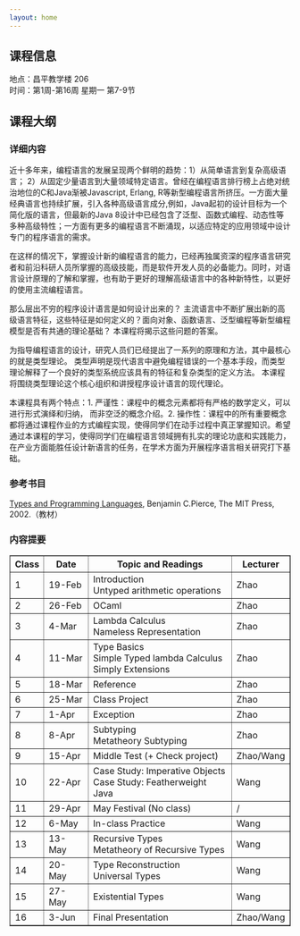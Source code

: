 ```yaml
---
layout: home
---
```


## 课程信息

地点：昌平教学楼 206<br>
时间：第1周-第16周 星期一 第7-9节

## 课程大纲

<!-- ### 课程简介

新兴的程序设计语言层出不穷，这些语言是如何设计出来的？主流语言中不断扩展出新的高级语言特征，这些特征是如何定义的？面向对象、函数语言、泛型编程等新型编程模型是否有共通的理论基础？本课程将揭示这些问题的答案。

类型理论是指导编程语言的设计的一系列原理和方法的核心。 类型声明是现代语言避免编程错误的一个基本手段，而类型理论阐释了一个良好的类型系统应该具有的特征和复杂类型的定义方法。本课程将围绕类型理论这个核心组织和讲授程序设计语言的理论。

希望通过本课程的学习，使得同学们在编程语言领域具备扎实的理论功底和实践能力，为开展程序语言相关学术研究打下基础，胜任设计新语言的任务。 -->

### 详细内容

近十多年来，编程语言的发展呈现两个鲜明的趋势：1）从简单语言到复杂高级语言； 2）从固定少量语言到大量领域特定语言。曾经在编程语言排行榜上占绝对统治地位的C和Java渐被Javascript, Erlang, R等新型编程语言所挤压。一方面大量经典语言也持续扩展，引入各种高级语言成分,例如，Java起初的设计目标为一个简化版的语言，但最新的Java 8设计中已经包含了泛型、函数式编程、动态性等多种高级特性；一方面有更多的编程语言不断涌现，以适应特定的应用领域中设计专门的程序语言的需求。

在这样的情况下，掌握设计新的编程语言的能力，已经再独属资深的程序语言研究者和前沿科研人员所掌握的高级技能，而是软件开发人员的必备能力。同时，对语言设计原理的了解和掌握，也有助于更好的理解高级语言中的各种新特性，以更好的使用主流编程语言。

那么层出不穷的程序设计语言是如何设计出来的？ 主流语言中不断扩展出新的高级语言特征，这些特征是如何定义的？面向对象、函数语言、泛型编程等新型编程模型是否有共通的理论基础？ 本课程将揭示这些问题的答案。

为指导编程语言的设计，研究人员们已经提出了一系列的原理和方法，其中最核心的就是类型理论。 类型声明是现代语言中避免编程错误的一个基本手段，而类型理论解释了一个良好的类型系统应该具有的特征和复杂类型的定义方法。 本课程将围绕类型理论这个核心组织和讲授程序设计语言的现代理论。

本课程具有两个特点：1. 严谨性：课程中的概念元素都将有严格的数学定义，可以进行形式演绎和归纳， 而非空泛的概念介绍。2. 操作性：课程中的所有重要概念都将通过课程作业的方式编程实现，使得同学们在动手过程中真正掌握知识。希望通过本课程的学习，使得同学们在编程语言领域拥有扎实的理论功底和实践能力，在产业方面能胜任设计新语言的任务，在学术方面为开展程序语言相关研究打下基础。

### 参考书目

[Types and Programming Languages](https://www.cis.upenn.edu/~bcpierce/tapl/), Benjamin C.Pierce, The MIT Press, 2002.（教材）

### 内容提要

<table border="1" cellspacing="1">
    <thead>
        <tr>
            <th>Class</th>
            <th>Date</th>
            <th>Topic and Readings</th>
            <th>Lecturer</th>
        </tr>
    </thead>
    <tbody>
        <tr>
            <td>1</td>
            <td>19-Feb</td>
            <td>Introduction<br>Untyped arithmetic operations</td>
            <td>Zhao</td>
        </tr>
               <tr>
            <td>2</td>
            <td>26-Feb</td>
            <td>OCaml</td>
            <td>Zhao</td>
        </tr>
        <tr>
            <td>3</td>
            <td>4-Mar</td>
            <td>Lambda Calculus<br>Nameless Representation</td>
            <td>Zhao</td>
        </tr>
        <tr>
            <td>4</td>
            <td>11-Mar</td>
            <td>Type Basics<br>Simple Typed lambda Calculus<br>Simply Extensions</td>
            <td>Zhao</td>
        </tr>
        <tr>
            <td>5</td>
            <td>18-Mar</td>
            <td>Reference</td>
            <td>Zhao</td>
        </tr>
        <tr>
            <td>6</td>
            <td>25-Mar</td>
            <td>Class Project</td>
            <td>Zhao</td>
        </tr>
        <tr>
            <td>7</td>
            <td>1-Apr</td>
            <td>Exception</td>
            <td>Zhao</td>
        </tr>
        <tr>
            <td>8</td>
            <td>8-Apr</td>
            <td>Subtyping<br>Metatheory Subtyping</td>
            <td>Zhao</td>
        </tr>
        <tr>
            <td>9</td>
            <td>15-Apr</td>
            <td>Middle Test (+ Check project)</td>
            <td>Zhao/Wang</td>
        </tr>
        <tr>
            <td>10</td>
            <td>22-Apr</td>
            <td>Case Study: Imperative Objects<br>Case Study: Featherweight Java</td>
            <td>Wang</td>
        </tr>
        <tr>
            <td>11</td>
            <td>29-Apr</td>
            <td>May Festival (No class)</td>
            <td>/</td>
        </tr>
        <tr>
            <td>12</td>
            <td>6-May</td>
            <td>In-class Practice</td>
            <td>Wang</td>
        </tr>
        <tr>
            <td>13</td>
            <td>13-May</td>
            <td>Recursive Types<br>Metatheory of Recursive Types</td>
            <td>Wang</td>
        </tr>
        <tr>
            <td>14</td>
            <td>20-May</td>
            <td>Type Reconstruction<br>Universal Types</td>
            <td>Wang</td>
        </tr>
        <tr>
            <td>15</td>
            <td>27-May</td>
            <td>Existential Types</td>
            <td>Wang</td>
        </tr>
        <tr>
            <td>16</td>
            <td>3-Jun</td>
            <td>Final Presentation</td>
            <td>Zhao/Wang</td>
        </tr>    
    </tbody>
</table>

<!-- ### 教学方式

本课程的教学方式涉及三个方面：课堂讲授、上机实习、分组报告。其中，在课堂讲授环节，主要由授课教师对课程内容进行讲解，并根据课程进度布置课后作业（课后作业包括每周一次的习题作业，以及定期发布的由学生分组完成的作业）。在上机实习环节，主要由学生对课堂授课内容进行实际操作，并完成课后作业。在分组报告环节，主要由学生对分组作业的完成内容进行报告。 -->
